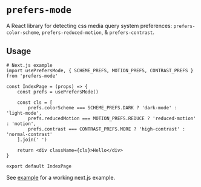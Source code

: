 # `prefers-mode`

A React library for detecting css media query system preferences: `prefers-color-scheme`, `prefers-reduced-motion`, & `prefers-contrast`.

## Usage

```
# Next.js example
import usePrefersMode, { SCHEME_PREFS, MOTION_PREFS, CONTRAST_PREFS } from 'prefers-mode'

const IndexPage = (props) => {
	const prefs = usePrefersMode()

	const cls = [
		prefs.colorScheme === SCHEME_PREFS.DARK ? 'dark-mode' : 'light-mode',
		prefs.reducedMotion === MOTION_PREFS.REDUCE ? 'reduced-motion' : 'motion',
		prefs.contrast === CONTRAST_PREFS.MORE ? 'high-contrast' : 'normal-contrast'
	].join(' ')

	return <div className={cls}>Hello</div>
}

export default IndexPage
```

See [example](../../examples/prefers-mode) for a working next.js example.